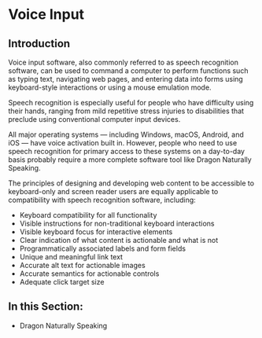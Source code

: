 # Voice Input

## Introduction

Voice input software, also commonly referred to as speech recognition software, can be used to command a computer to perform functions such as typing text, navigating web pages, and entering data into forms using keyboard-style interactions or using a mouse emulation mode.

Speech recognition is especially useful for people who have difficulty using their hands, ranging from mild repetitive stress injuries to disabilities that preclude using conventional computer input devices.

All major operating systems — including Windows, macOS, Android, and iOS — have voice activation built in. However, people who need to use speech recognition for primary access to these systems on a day-to-day basis probably require a more complete software tool like Dragon Naturally Speaking.

The principles of designing and developing web content to be accessible to keyboard-only and screen reader users are equally applicable to compatibility with speech recognition software, including:

- Keyboard compatibility for all functionality
- Visible instructions for non-traditional keyboard interactions
- Visible keyboard focus for interactive elements
- Clear indication of what content is actionable and what is not
- Programmatically associated labels and form fields
- Unique and meaningful link text
- Accurate alt text for actionable images
- Accurate semantics for actionable controls
- Adequate click target size

## In this Section:

- Dragon Naturally Speaking
